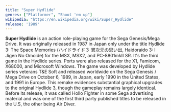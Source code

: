 ```yaml
---
title: "Super Hydlide"
genres: ["Platformer", "Shoot 'em up"]
wikipedia: "https://en.wikipedia.org/wiki/Super_Hydlide"
release: '1989'
---
```

**Super Hydlide** is an action role-playing game for the Sega Genesis/Mega Drive. It was originally released in 1987 in Japan only under the title Hydlide 3: The Space Memories (ハイドライド３ 異次元の思い出, Haidoraido 3: I Jigen No Omoide) for the MSX, MSX2, and PC-8801mkII SR. It's the third game in the Hydlide series. Ports were also released for the X1, Famicom, X68000, and Microsoft Windows. The game was developed by Hydlide series veterans T&E Soft and released worldwide on the Sega Genesis / Mega Drive on October 6, 1989, in Japan, early 1990 in the United States, and 1991 in Europe. This remake evidences substantial graphical upgrades to the original Hydlide 3, though the gameplay remains largely identical. Before its release, it was called Hollo Fighter in some Sega advertising material and was one of the first third party published titles to be released in the U.S, the other being Air Diver.